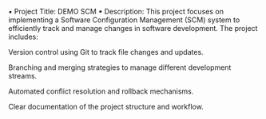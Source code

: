 ▪ Project Title: DEMO SCM
▪ Description: This project focuses on implementing a Software Configuration Management (SCM) system to efficiently track and manage changes in software development.
The project includes:

Version control using Git to track file changes and updates.

Branching and merging strategies to manage different development streams.

Automated conflict resolution and rollback mechanisms.

Clear documentation of the project structure and workflow.
